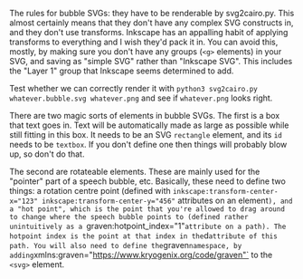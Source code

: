 The rules for bubble SVGs: they have to be renderable by svg2cairo.py. This almost certainly means that they don't have any complex SVG constructs in, and they don't use transforms. Inkscape has an appalling habit of applying transforms to everything and I wish they'd pack it in. You can avoid this, mostly, by making sure you don't have any groups (`<g>` elements) in your SVG, and saving as "simple SVG" rather than "Inkscape SVG". This includes the "Layer 1" group that Inkscape seems determined to add.

Test whether we can correctly render it with `python3 svg2cairo.py whatever.bubble.svg whatever.png` and see if `whatever.png` looks right.

There are two magic sorts of elements in bubble SVGs. The first is a box that text goes in. Text will be automatically made as large as possible while still fitting in this box. It needs to be an SVG `rectangle` element, and its `id` needs to be `textbox`. If you don't define one then things will probably blow up, so don't do that.

The second are rotateable elements. These are mainly used for the "pointer" part of a speech bubble, etc. Basically, these need to define two things: a rotation centre point (defined with `inkscape:transform-center-x="123" inkscape:transform-center-y="456"` attributes on an element`), and a "hot point", which is the point that you're allowed to drag around to change where the speech bubble points to (defined rather unintuitively as a `graven:hotpoint_index="1"` attribute on a path). The hotpoint index is the point at that index in the `d` attribute of this path. You will also need to define the `graven` namespace, by adding `xmlns:graven="https://www.kryogenix.org/code/graven"` to the `<svg>` element.
